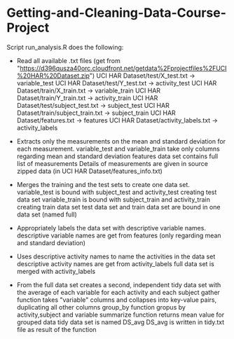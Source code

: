 # Getting-and-Cleaning-Data-Course-Project

Script run_analysis.R does the following:
- Read all available .txt files (get from "https://d396qusza40orc.cloudfront.net/getdata%2Fprojectfiles%2FUCI%20HAR%20Dataset.zip")
UCI HAR Dataset/test/X_test.txt 		-> variable_test
UCI HAR Dataset/test/Y_test.txt 		-> activity_test 
UCI HAR Dataset/train/X_train.txt 		-> variable_train
UCI HAR Dataset/train/Y_train.txt		-> activity_train
UCI HAR Dataset/test/subject_test.txt	-> subject_test 
UCI HAR Dataset/train/subject_train.txt	-> subject_train
UCI HAR Dataset/features.txt			-> features
UCI HAR Dataset/activity_labels.txt		-> activity_labels

- Extracts only the measurements on the mean and standard deviation for each measurement.
variable_test and variable_train take only columns regarding mean and standard deviation
features data set contains full list of measurements
Details of measurements are given in source zipped data (in UCI HAR Dataset/features_info.txt)

- Merges the training and the test sets to create one data set.
variable_test is bound with subject_test and activity_test creating test data set
variable_train is bound with subject_train and activity_train creating train data set
test data set and train data set are bound in one data set (named full)

- Appropriately labels the data set with descriptive variable names.
descriptive variable names are get from features (only regarding mean and standard deviation)

- Uses descriptive activity names to name the activities in the data set
descriptive activity names are get from activity_labels
full data set is merged with activity_labels

- From the full data set creates a second, independent tidy data set with the average of each variable for each activity and each subject
gather function takes "variable" columns and collapses into key-value pairs, duplicating all other columns
group_by function gropus by activity,subject and variable
summarize function returns mean value for grouped data 
tidy data set is named DS_avg
DS_avg is written in tidy.txt file as result of the function
